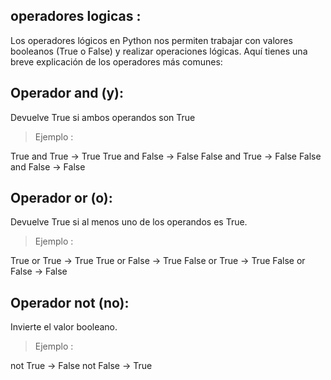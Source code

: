 ## operadores logicas :

Los operadores lógicos en Python nos permiten trabajar con valores booleanos (True o False) y realizar operaciones lógicas. Aquí tienes una breve explicación de los operadores más comunes:

## Operador and (y):
Devuelve True si ambos operandos son True
> Ejemplo :

True and True → True
True and False → False
False and True → False
False and False → False


## Operador or (o):
Devuelve True si al menos uno de los operandos es True.
> Ejemplo :

True or True → True
True or False → True
False or True → True
False or False → False

## Operador not (no):
Invierte el valor booleano.
> Ejemplo :

not True → False
not False → True

